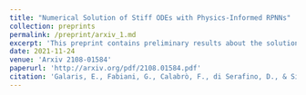 ```yaml
---
title: "Numerical Solution of Stiff ODEs with Physics-Informed RPNNs"
collection: preprints
permalink: /preprint/arxiv_1.md
excerpt: 'This preprint contains preliminary results about the solution of stiff ODEs with Random Projection Neural Networks'
date: 2021-11-24
venue: 'Arxiv 2108-01584'
paperurl: 'http://arxiv.org/pdf/2108.01584.pdf'
citation: 'Galaris, E., Fabiani, G., Calabrò, F., di Serafino, D., & Siettos, C. (2021). Numerical Solution of Stiff ODEs with Physics-Informed RPNNs. arXiv preprint arXiv:2108.01584.'
---
```

